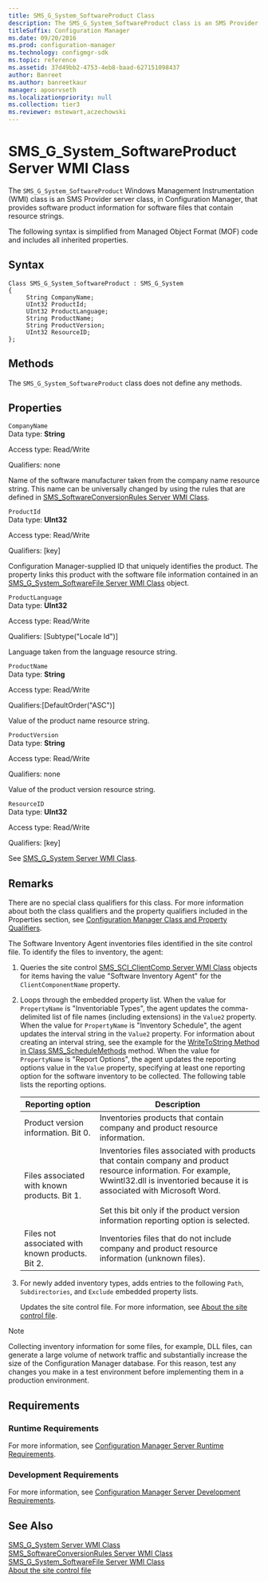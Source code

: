 ```yaml
---
title: SMS_G_System_SoftwareProduct Class
description: The SMS_G_System_SoftwareProduct class is an SMS Provider server class that provides software product information for software files that contain resource strings.
titleSuffix: Configuration Manager
ms.date: 09/20/2016
ms.prod: configuration-manager
ms.technology: configmgr-sdk
ms.topic: reference
ms.assetid: 37d49bb2-4753-4eb8-baad-627151098437
author: Banreet
ms.author: banreetkaur
manager: apoorvseth
ms.localizationpriority: null
ms.collection: tier3
ms.reviewer: mstewart,aczechowski
---
```

# SMS_G_System_SoftwareProduct Server WMI Class
The `SMS_G_System_SoftwareProduct` Windows Management Instrumentation (WMI) class is an SMS Provider server class, in Configuration Manager, that provides software product information for software files that contain resource strings.  

 The following syntax is simplified from Managed Object Format (MOF) code and includes all inherited properties.  

## Syntax  

```  
Class SMS_G_System_SoftwareProduct : SMS_G_System  
{  
     String CompanyName;  
     UInt32 ProductId;  
     UInt32 ProductLanguage;  
     String ProductName;  
     String ProductVersion;  
     UInt32 ResourceID;  
};  
```  

## Methods  
 The `SMS_G_System_SoftwareProduct` class does not define any methods.  

## Properties  
 `CompanyName`  
 Data type: **String**  

 Access type: Read/Write  

 Qualifiers: none  

 Name of the software manufacturer taken from the company name resource string. This name can be universally changed by using the rules that are defined in [SMS_SoftwareConversionRules Server WMI Class](../../../../../develop/reference/core/clients/manage/sms_softwareconversionrules-server-wmi-class.md).  

 `ProductId`  
 Data type: **UInt32**  

 Access type: Read/Write  

 Qualifiers: [key]  

 Configuration Manager-supplied ID that uniquely identifies the product. The property links this product with the software file information contained in an [SMS_G_System_SoftwareFile Server WMI Class](../../../../../develop/reference/core/clients/manage/sms_g_system_softwarefile-server-wmi-class.md) object.  

 `ProductLanguage`  
 Data type: **UInt32**  

 Access type: Read/Write  

 Qualifiers: [Subtype("Locale Id")]  

 Language taken from the language resource string.  

 `ProductName`  
 Data type: **String**  

 Access type: Read/Write  

 Qualifiers:[DefaultOrder("ASC")]  

 Value of the product name resource string.  

 `ProductVersion`  
 Data type: **String**  

 Access type: Read/Write  

 Qualifiers: none  

 Value of the product version resource string.  

 `ResourceID`  
 Data type: **UInt32**  

 Access type: Read/Write  

 Qualifiers: [key]  

 See [SMS_G_System Server WMI Class](../../../../../develop/reference/core/clients/manage/sms_g_system-server-wmi-class.md).  

## Remarks  
 There are no special class qualifiers for this class. For more information about both the class qualifiers and the property qualifiers included in the Properties section, see [Configuration Manager Class and Property Qualifiers](../../../../../develop/reference/misc/class-and-property-qualifiers.md).  

 The Software Inventory Agent inventories files identified in the site control file. To identify the files to inventory, the agent:  

1. Queries the site control [SMS_SCI_ClientComp Server WMI Class](../../../../../develop/reference/core/servers/configure/sms_sci_clientcomp-server-wmi-class.md) objects for items having the value "Software Inventory Agent" for the `ClientComponentName` property.  

2. Loops through the embedded property list. When the value for `PropertyName` is "Inventoriable Types", the agent updates the comma-delimited list of file names (including extensions) in the `Value2` property. When the value for `PropertyName` is "Inventory Schedule", the agent updates the interval string in the `Value2` property. For information about creating an interval string, see the example for the [WriteToString Method in Class SMS_ScheduleMethods](../../../../../develop/reference/core/servers/configure/writetostring-method-in-class-sms_schedulemethods.md) method. When the value for `PropertyName` is "Report Options", the agent updates the reporting options value in the `Value` property, specifying at least one reporting option for the software inventory to be collected. The following table lists the reporting options.  


   |                 Reporting option                 |                                                                                                                                       Description                                                                                                                                       |
   |--------------------------------------------------|-----------------------------------------------------------------------------------------------------------------------------------------------------------------------------------------------------------------------------------------------------------------------------------------|
   |       Product version information. Bit 0.        |                                                                                                       Inventories products that contain company and product resource information.                                                                                                       |
   |   Files associated with known products. Bit 1.   | Inventories files associated with products that contain company and product resource information. For example, Wwintl32.dll is inventoried because it is associated with Microsoft Word.<br /><br /> Set this bit only if the product version information reporting option is selected. |
   | Files not associated with known products. Bit 2. |                                                                                             Inventories files that do not include company and product resource information (unknown files).                                                                                             |


3. For newly added inventory types, adds entries to the following `Path`, `Subdirectories`, and `Exclude` embedded property lists.  

   Updates the site control file. For more information, see [About the site control file](../../../../core/understand/about-the-configuration-manager-site-control-file.md).  

> [!NOTE]
>  Collecting inventory information for some files, for example, DLL files, can generate a large volume of network traffic and substantially increase the size of the Configuration Manager database. For this reason, test any changes you make in a test environment before implementing them in a production environment.  

## Requirements  

### Runtime Requirements  
 For more information, see [Configuration Manager Server Runtime Requirements](../../../../../develop/core/reqs/server-runtime-requirements.md).  

### Development Requirements  
 For more information, see [Configuration Manager Server Development Requirements](../../../../../develop/core/reqs/server-development-requirements.md).  

## See Also  
 [SMS_G_System Server WMI Class](../../../../../develop/reference/core/clients/manage/sms_g_system-server-wmi-class.md)   
 [SMS_SoftwareConversionRules Server WMI Class](../../../../../develop/reference/core/clients/manage/sms_softwareconversionrules-server-wmi-class.md)   
 [SMS_G_System_SoftwareFile Server WMI Class](../../../../../develop/reference/core/clients/manage/sms_g_system_softwarefile-server-wmi-class.md)   
 [About the site control file](../../../../core/understand/about-the-configuration-manager-site-control-file.md)
